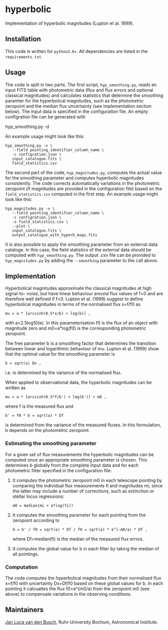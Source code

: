 # hyperbolic

Implementation of hyperbolic magnitudes (Lupton et al. 1999).

## Installation

This code is written for `python3.6+`. All dependencies are listed in the
`requirements.txt`.

## Usage

The code is split in two parts. The first script, `hyp_smoothing.py`, reads an
input FITS table with photometric data (flux and flux errors and optional
classical magnitudes) and calculates statistics that determine the smoothing
paramter for the hyperbolical magnitudes, such as the photometric zeropoint
and the median flux uncertainty (see implementation section below). The input
data is specified in the configuration file. An empty configration file can be
generated with

   hyp_smoothing.py -d

An example usage might look like this:

```shell
hyp_smoothing.py -v \
   --field pointing_identifier_column_name \
   -c configration.json \
   input_catalogue.fits \
   field_statistics.csv
```

The second part of the code, `hyp_magnitudes.py`, computes the actual value for
the smoothing parameter and computes hyperbolic magnitudes consistently. The
code corrects automatically variations in the photometric zeropoint (if
magnitudes are provided in the configuration file) based on the
`field_statistics.csv` computed in the first step. An example usage might look
like this:

```shell
hyp_magnitudes.py -v \
   --field pointing_identifier_column_name \
   -c configration.json \
   -s field_statistics.csv \
   --plot \
   input_catalogue.fits \
   output_catalogue_with_hyperb_mags.fits
```

It is also possible to apply the smoothing parameter from an external data
cataloge. In this case, the field statistics of the external data should be
computed with `hyp_smoothing.py`. The output .csv file can be provided to
`hyp_magnitudes.py` by adding the `--smoothing` parameter to the call above.

## Implementation

Hyperbolical magnitudes approximate the classical magnitudes at high signal-to-
noise, but have linear behaviour around flux values of f=0 and are therefore
well defined if f<0. Lupton et al. (1999) suggest to define hyperbolical
magnitudes in terms of the normalised flux x=f/f0 as

    mu = a * [arcsinh(0.5*x/b) + log(b)] ,

with a=2.5log10(e). In this parameterisation f0 is the flux of an object with
magnitude zero and m0=a*log(f0) is the corresponding photometric zeropoint.

The free parameter b is a smoothing factor that determines the transition
between linear and logarithmic behaviour of mu. Lupton et al. (1999) show that
the optimal value for the smoothing parameter is

    b = sqrt(a) Dx ,

i.e. is determined by the variance of the normalised flux.

When applied to observational data, the hyperbolic magnitudes can be written as

    mu = a * [arcsinh(0.5*f/b') + log(b')] + m0 ,

where f is the measured flux and

    b' = f0 * b = sqrt(a) * Df

is determined from the variance of the measured fluxes. In this formulation, b
depends on the photometric zeropoint.

### Estimating the smoothing parameter

For a given set of flux measurements the hyperbolic magnitudes can be computed
once an appropriate smoothing parameter is chosen. This determines b globally
from the complete input data and for each photometric filter specified in the
configuration file:

1. It computes the photometric zeropoint m0 in each telescope pointing by
   comparing the individual flux measurements fi and magnitudes mi, since the
   latter may include a number of corrections, such as extinction or stellar
   locus regressions:

       m0 = median(mi + a*log(fi))

2. It computes the smoothing parameter for each pointing from the zeropoint
   according to
   
       b = b' / f0 = sqrt(a) * Df / f0 = sqrt(a) * e^(-m0/a) * Df ,

   where Df=median(fi) is the median of the measured flux errors.
3. It computes the global value for b in each filter by taking the median of
   all pointings.

### Computation

The code computes the hyperbolical magnitudes from their normalised flux
x=f/f0 with uncertainty Dx=Df/f0 based on these global values for b. In each
pointing it calcualtes the flux f0=e^(m0/a) from the zeropoint m0 (see above)
to compensate variations in the observing conditions.

## Maintainers

[Jan Luca van den Busch](jlvdb@astro.rub.de),
Ruhr-University Bochum, Astronomical Institute.
